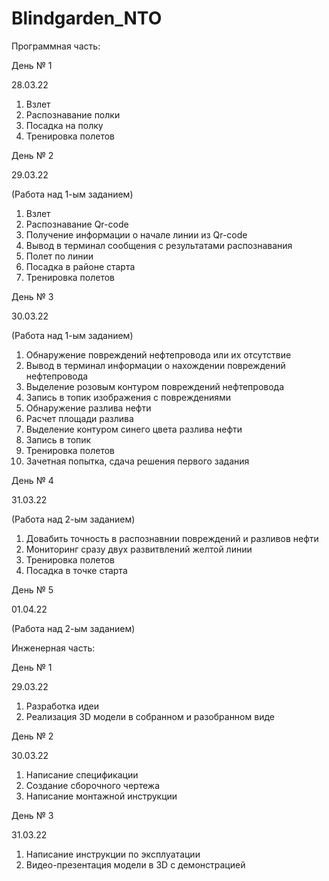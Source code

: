 # Blindgarden_NTO

Программная часть:

День № 1

28.03.22

1) Взлет
2) Распознавание полки
3) Посадка на полку
4) Тренировка полетов

День № 2

29.03.22

(Работа над 1-ым заданием)

1) Взлет
2) Распознавание Qr-code
3) Получение информации о начале линии из Qr-code
4) Вывод в терминал сообщения с результатами распознавания
5) Полет по линии
6) Посадка в районе старта 
7) Тренировка полетов

День № 3

30.03.22

(Работа над 1-ым заданием)

1) Обнаружение повреждений нефтепровода или их отсутствие
2) Вывод в терминал информации о нахождении повреждений нефтепровода
3) Выделение розовым контуром повреждений нефтепровода
4) Запись в топик изображения с повреждениями
5) Обнаружение разлива нефти
6) Расчет площади разлива
7) Выделение контуром синего цвета разлива нефти
8) Запись в топик
9) Тренировка полетов
10) Зачетная попытка, сдача решения первого задания

День № 4

31.03.22

(Работа над 2-ым заданием)

1) Довабить точность в распознавнии повреждений и разливов нефти
2) Мониторинг сразу двух развитвлений желтой линии 
3) Тренировка полетов
4) Посадка в точке старта

День № 5

01.04.22

(Работа над 2-ым заданием)

Инженерная часть:

День № 1

29.03.22

1) Разработка идеи
2) Реализация 3D модели в собранном и разобранном виде

День № 2

30.03.22

1) Написание спецификации
2) Создание сборочного чертежа
3) Написание монтажной инструкции

День № 3

31.03.22

1) Написание инструкции по эксплуатации
2) Видео-презентация модели в 3D с демонстрацией
